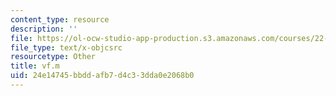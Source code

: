```yaml
---
content_type: resource
description: ''
file: https://ol-ocw-studio-app-production.s3.amazonaws.com/courses/22-312-engineering-of-nuclear-reactors-fall-2015/24e14745bbddafb7d4c33dda0e2068b0_vf.m
file_type: text/x-objcsrc
resourcetype: Other
title: vf.m
uid: 24e14745-bbdd-afb7-d4c3-3dda0e2068b0
---
```

